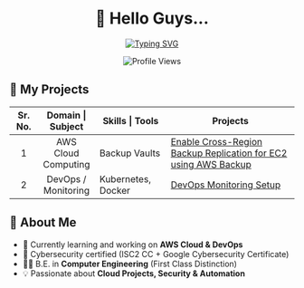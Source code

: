 <h1 align="center">👋 Hello Guys...</h1>

<p align="center">
  <a href="https://git.io/typing-svg">
    <img src="https://readme-typing-svg.demolab.com?font=Iceland&size=45&pause=1000&color=F75407&center=true&vCenter=true&width=1000&height=60&lines=I+am+AWS+Cloud+and+DevOps+Engineer!" alt="Typing SVG" />
  </a>
</p>

<p align="center">
  <img src="https://komarev.com/ghpvc/?username=koustubhjuvekar&label=Profile%20Views&color=F75407&style=flat" alt="Profile Views" />
</p>

## 📑 My Projects
<table width="1000%">
   <thead>
     <tr>
       <th width="10%" align="center">Sr. No.</th>
       <th width="20%" align="center">Domain | Subject</th>
       <th width="25%" align="center">Skills | Tools</th>
       <th width="50%" align="center">Projects</th>
     </tr>
   </thead>
  <tbody>
    <tr>
      <td align="center">1</td>
      <td align="center">AWS Cloud Computing</td>
      <td>Backup Vaults</td>
      <td>
        <a href="https://github.com/koustubhjuvekar/My-Projects/tree/d77d8dc30f6f315d006c1905d5e9dd41f419c6aa/Project%20-%201">
          Enable Cross-Region Backup Replication for EC2 using AWS Backup
        </a>
      </td>
    </tr>
    <tr>
      <td align="center">2</td>
      <td align="center">DevOps / Monitoring</td>
      <td>Kubernetes, Docker</td>
      <td>
        <a href="https://github.com/username/devops-monitoring">
          DevOps Monitoring Setup
        </a>
      </td>
    </tr>
  </tbody>
</table>


## 🚀 About Me  
- 🌱 Currently learning and working on **AWS Cloud & DevOps**  
- 🔐 Cybersecurity certified (ISC2 CC + Google Cybersecurity Certificate)  
- 👨‍🎓 B.E. in **Computer Engineering** (First Class Distinction)  
- 💡 Passionate about **Cloud Projects, Security & Automation**  
